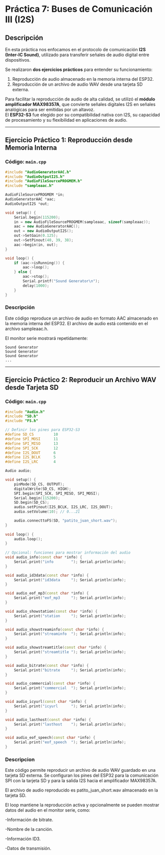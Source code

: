 # Práctica 7: Buses de Comunicación III (I2S)

## Descripción
En esta práctica nos enfocamos en el protocolo de comunicación **I2S (Inter-IC Sound)**, utilizado para transferir señales de audio digital entre dispositivos.

Se realizaron **dos ejercicios prácticos** para entender su funcionamiento:
1. Reproducción de audio almacenado en la memoria interna del ESP32.
2. Reproducción de un archivo de audio WAV desde una tarjeta SD externa.

Para facilitar la reproducción de audio de alta calidad, se utilizó el **módulo amplificador MAX98357A**, que convierte señales digitales I2S en señales analógicas para ser emitidas por un altavoz.  
El **ESP32-S3** fue elegido por su compatibilidad nativa con I2S, su capacidad de procesamiento y su flexibilidad en aplicaciones de audio.

---

## Ejercicio Práctico 1: Reproducción desde Memoria Interna

### Código: `main.cpp`
```cpp
#include "AudioGeneratorAAC.h" 
#include "AudioOutputI2S.h" 
#include "AudioFileSourcePROGMEM.h" 
#include "sampleaac.h" 

AudioFileSourcePROGMEM *in; 
AudioGeneratorAAC *aac; 
AudioOutputI2S *out; 

void setup() { 
    Serial.begin(115200); 
    in = new AudioFileSourcePROGMEM(sampleaac, sizeof(sampleaac)); 
    aac = new AudioGeneratorAAC(); 
    out = new AudioOutputI2S(); 
    out->SetGain(0.125); 
    out->SetPinout(40, 39, 38); 
    aac->begin(in, out); 
} 

void loop() { 
    if (aac->isRunning()) { 
        aac->loop(); 
    } else { 
        aac->stop(); 
        Serial.printf("Sound Generator\n"); 
        delay(1000); 
    } 
}
```

### Descripción
Este código reproduce un archivo de audio en formato AAC almacenado en la memoria interna del ESP32.
El archivo de audio está contenido en el archivo sampleaac.h.

El monitor serie mostrará repetidamente:

```Serial Monitor
Sound Generator
Sound Generator
Sound Generator
...
```

---

## Ejercicio Práctico 2: Reproducir un Archivo WAV desde Tarjeta SD

### Código: `main.cpp`

```cpp
#include "Audio.h"
#include "SD.h"
#include "FS.h"

// Definir los pines para ESP32-S3
#define SD_CS         10  
#define SPI_MOSI      11  
#define SPI_MISO      13  
#define SPI_SCK       12  
#define I2S_DOUT      6   
#define I2S_BCLK      5   
#define I2S_LRC       4   

Audio audio; 

void setup() { 
    pinMode(SD_CS, OUTPUT); 
    digitalWrite(SD_CS, HIGH); 
    SPI.begin(SPI_SCK, SPI_MISO, SPI_MOSI); 
    Serial.begin(115200); 
    SD.begin(SD_CS); 
    audio.setPinout(I2S_BCLK, I2S_LRC, I2S_DOUT); 
    audio.setVolume(10); // 0...21 

    audio.connecttoFS(SD, "patito_juan_short.wav"); 
} 
 
void loop() { 
    audio.loop(); 
} 
 
// Opcional: funciones para mostrar información del audio 
void audio_info(const char *info) { 
    Serial.print("info        "); Serial.println(info); 
} 

void audio_id3data(const char *info) { 
    Serial.print("id3data     "); Serial.println(info); 
} 

void audio_eof_mp3(const char *info) { 
    Serial.print("eof_mp3     "); Serial.println(info); 
} 

void audio_showstation(const char *info) { 
    Serial.print("station     "); Serial.println(info); 
} 

void audio_showstreaminfo(const char *info) { 
    Serial.print("streaminfo  "); Serial.println(info); 
} 

void audio_showstreamtitle(const char *info) { 
    Serial.print("streamtitle "); Serial.println(info); 
} 

void audio_bitrate(const char *info) { 
    Serial.print("bitrate     "); Serial.println(info); 
} 

void audio_commercial(const char *info) { 
    Serial.print("commercial  "); Serial.println(info); 
} 

void audio_icyurl(const char *info) { 
    Serial.print("icyurl      "); Serial.println(info); 
} 

void audio_lasthost(const char *info) { 
    Serial.print("lasthost    "); Serial.println(info); 
} 

void audio_eof_speech(const char *info) { 
    Serial.print("eof_speech  "); Serial.println(info); 
} 
```

### Descripcion

Este código permite reproducir un archivo de audio WAV guardado en una tarjeta SD externa.
Se configuran los pines del ESP32 para la comunicación SPI con la tarjeta SD y para la salida I2S hacia el amplificador MAX98357A.

El archivo de audio reproducido es patito_juan_short.wav almacenado en la tarjeta SD.

El loop mantiene la reproducción activa y opcionalmente se pueden mostrar datos del audio en el monitor serie, como:

-Información de bitrate.

-Nombre de la canción.

-Información ID3.

-Datos de transmisión.
